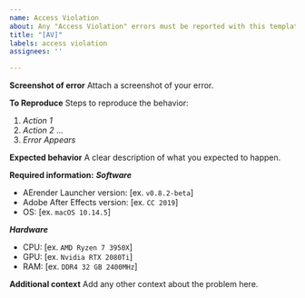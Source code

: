 ```yaml
---
name: Access Violation
about: Any "Access Violation" errors must be reported with this template.
title: "[AV]"
labels: access violation
assignees: ''

---
```


**Screenshot of error**
Attach a screenshot of your error.

**To Reproduce**
Steps to reproduce the behavior:
1. *Action 1*
2. *Action 2*
...
4. *Error Appears*

**Expected behavior**
A clear description of what you expected to happen.

**Required information:**
***Software***
- AErender Launcher version: [ex. `v0.8.2-beta`]
- Adobe After Effects version: [ex. `CC 2019`]
- OS: [ex. `macOS 10.14.5`]

***Hardware***
- CPU: [ex. `AMD Ryzen 7 3950X`]
- GPU: [ex. `Nvidia RTX 2080Ti`]
- RAM: [ex. `DDR4 32 GB 2400MHz`]

**Additional context**
Add any other context about the problem here.

